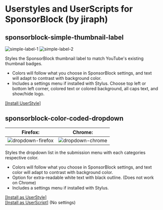 # Userstyles and UserScripts for SponsorBlock (by jiraph)
## **sponsorblock-simple-thumbnail-label**  
![simple-label-1](https://user-images.githubusercontent.com/19298861/240079610-85643aa4-a7f7-4132-b16d-79f005dfd25c.jpg)
![simple-label-2](https://user-images.githubusercontent.com/19298861/240079614-019c0ab6-542d-4fef-87fd-7974ec8dffc2.jpg)
 
Styles the SponsorBlock thumbnail label to match YouTube's existing thumbnail badges. 
- Colors will follow what you choose in SponsorBlock settings, and text will adapt to contrast with background color. 
- Includes a settings menu if installed with Stylus. Choose top left or bottom left corner, colored text or colored background, all caps text, and show/hide logo.

[[Install UserStyle]](https://gist.github.com/jiraph/e60d0a7ae7071f1f4ef060948d50a9a1/raw/sponsorblock.simplethumbnaillabels.user.css)

## **sponsorblock-color-coded-dropdown**  

| **Firefox:**  |**Chrome:**  |
| -----         | -----       |
| ![dropdown-firefox](https://user-images.githubusercontent.com/19298861/240079154-93f6a229-78ff-43c1-909e-7feb8c4033fa.png)| ![dropdown-chrome](https://user-images.githubusercontent.com/19298861/240078970-3cd3b8e0-a49a-411a-a78f-1a65fe8e18ce.png)|

Styles the dropdown list in the submission menu with each categories respective color.  
- Colors will follow what you choose in SponsorBlock settings, and text color will adapt to contrast with background color. 
- Option for extra-readable white text with black outline. (Does not work on Chrome)
- Includes a settings menu if installed with Stylus.  

[[Install as UserStyle]](https://gist.github.com/jiraph/e60d0a7ae7071f1f4ef060948d50a9a1/raw/sponsorblock.colorcodeddropdown.user.css)  
[[Install as UserScript]](https://gist.github.com/jiraph/e60d0a7ae7071f1f4ef060948d50a9a1/raw/sponsorblock.colorcodeddropdown.user.js) (No settings)